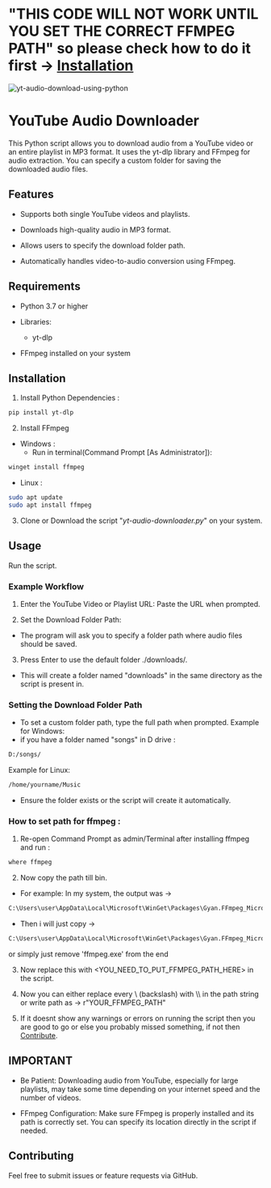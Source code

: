 # "THIS CODE WILL NOT WORK UNTIL YOU SET THE CORRECT FFMPEG PATH" so please check how to do it first -> [Installation](#installation)
![yt-audio-download-using-python](https://socialify.git.ci/samyakrajgruhi/yt-audio-download-using-python/image?font=KoHo&language=1&name=1&pattern=Transparent&theme=Dark)
# YouTube Audio Downloader

This Python script allows you to download audio from a YouTube video or an entire playlist in MP3 format. It uses the yt-dlp library and FFmpeg for audio extraction. You can specify a custom folder for saving the downloaded audio files.

## Features

- Supports both single YouTube videos and playlists.

- Downloads high-quality audio in MP3 format.

- Allows users to specify the download folder path.

- Automatically handles video-to-audio conversion using FFmpeg.
## Requirements
- Python 3.7 or higher

- Libraries:
    - yt-dlp

- FFmpeg installed on your system
## Installation
1. Install Python Dependencies :
```bash
pip install yt-dlp
```
2. Install FFmpeg

- Windows :
    - Run in terminal(Command Prompt [As Administrator]):
```bash
winget install ffmpeg
```
- Linux :
```bash
sudo apt update
sudo apt install ffmpeg
```

3. Clone or Download the script "_yt-audio-downloader.py_" on your system.



## Usage

Run the script.

### Example Workflow

1. Enter the YouTube Video or Playlist URL: Paste the URL when prompted.

2. Set the Download Folder Path:
- The program will ask you to specify a folder path where audio files should be saved.

3. Press Enter to use the default folder ./downloads/.
- This will create a folder named "downloads" in the same directory as the script is present in.

### Setting the Download Folder Path
- To set a custom folder path, type the full path when prompted.
Example for Windows:
- if you have a folder named "songs" in D drive :
```bash
D:/songs/
```
Example for Linux:
```bash
/home/yourname/Music
```
- Ensure the folder exists or the script will create it automatically.

### How to set path for ffmpeg :
1. Re-open Command Prompt as admin/Terminal after installing ffmpeg and run :
```bash
where ffmpeg
```
2.  Now copy the path till bin.
- For example: In my system, the output was ->
```bash
C:\Users\user\AppData\Local\Microsoft\WinGet\Packages\Gyan.FFmpeg_Microsoft.Winget.Source_8wekyb3d8bbwe\ffmpeg-7.1-full_build\bin\ffmpeg.exe
```
- Then i will just copy -> 
```bash
C:\Users\user\AppData\Local\Microsoft\WinGet\Packages\Gyan.FFmpeg_Microsoft.Winget.Source_8wekyb3d8bbwe\ffmpeg-7.1-full_build\bin
```
or simply just remove 'ffmpeg.exe' from the end

3. Now replace this with <YOU_NEED_TO_PUT_FFMPEG_PATH_HERE> in the script.

4. Now you can either replace every \ (backslash) with \\\ in the path string or write path as -> r"YOUR_FFMPEG_PATH"

5. If it doesnt show any warnings or errors on running the script then you are good to go or else you probably missed something, if not then [Contribute](#contributing).


## IMPORTANT

- Be Patient: Downloading audio from YouTube, especially for large playlists, may take some time depending on your internet speed and the number of videos.

- FFmpeg Configuration: Make sure FFmpeg is properly installed and its path is correctly set. You can specify its location directly in the script if needed.
## Contributing

Feel free to submit issues or feature requests via GitHub.
